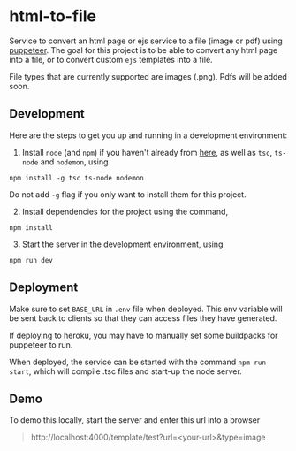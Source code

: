 # html-to-file
Service to convert an html page or ejs service to a file (image or pdf) using [puppeteer](https://github.com/puppeteer/puppeteer).
The goal for this project is to be able to convert any html page into a file, or to convert custom `ejs` templates into a file.

File types that are currently supported are images (.png). Pdfs will be added soon.

## Development
Here are the steps to get you up and running in a development environment:
1. Install `node` (and `npm`) if you haven't already from [here](https://nodejs.org/en/download/), as well as `tsc`, `ts-node` and `nodemon`, using
```
npm install -g tsc ts-node nodemon
```
  Do not add `-g` flag if you only want to install them for this project.

2. Install dependencies for the project using the command,
```
npm install
```
3. Start the server in the development environment, using
```
npm run dev
```

## Deployment
Make sure to set `BASE_URL` in `.env` file when deployed. This env variable will be sent back to clients so that they can access files they have generated.

If deploying to heroku, you may have to manually set some buildpacks for puppeteer to run.

When deployed, the service can be started with the command `npm run start`, which will compile .tsc files and start-up the node server.

## Demo
To demo this locally, start the server and enter this url into a browser
> http://localhost:4000/template/test?url=<your-url\>&type=image
